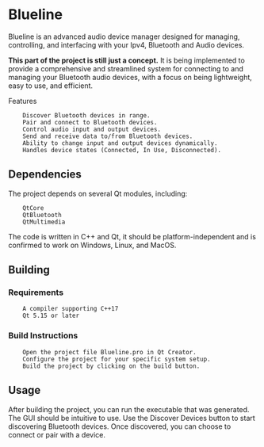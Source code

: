 # Blueline 

Blueline is an advanced audio device manager designed for managing, controlling, and interfacing with your Ipv4, Bluetooth and Audio devices. 

**This part of the project is still just a concept.** It is being implemented to provide a comprehensive and streamlined system for connecting to and managing your Bluetooth audio devices, with a focus on being lightweight, easy to use, and efficient.

Features
```
    Discover Bluetooth devices in range.
    Pair and connect to Bluetooth devices.
    Control audio input and output devices.
    Send and receive data to/from Bluetooth devices.
    Ability to change input and output devices dynamically.
    Handles device states (Connected, In Use, Disconnected).
```
## Dependencies

The project depends on several Qt modules, including:

```
    QtCore
    QtBluetooth
    QtMultimedia
```
The code is written in C++ and Qt, it should be platform-independent and is confirmed to work on Windows, Linux, and MacOS.
## Building

### Requirements

```
    A compiler supporting C++17
    Qt 5.15 or later
```

### Build Instructions

```
    Open the project file Blueline.pro in Qt Creator.
    Configure the project for your specific system setup.
    Build the project by clicking on the build button.
```

## Usage

After building the project, you can run the executable that was generated. The GUI should be intuitive to use. Use the Discover Devices button to start discovering Bluetooth devices. Once discovered, you can choose to connect or pair with a device.
